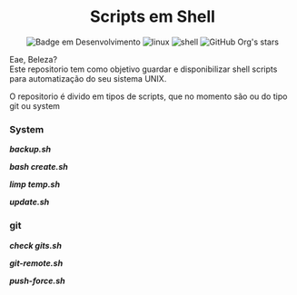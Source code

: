 <h1 align="center"> Scripts em Shell</h1>


<div align="center">

![Badge em Desenvolvimento](http://img.shields.io/static/v1?label=STATUS&message=EM%20DESENVOLVIMENTO&color=GREEN&style=for-the-badge)
![linux](https://img.shields.io/badge/Linux-FCC624?style=for-the-badge&logo=linux&logoColor=black)
![shell](https://img.shields.io/badge/Shell_Script-121011?style=for-the-badge&logo=gnu-bash&logoColor=white)
![GitHub Org's stars](https://img.shields.io/github/stars/and3510?style=social)

</div>



Eae, Beleza? <br>
Este repositorio tem como objetivo guardar e disponibilizar shell scripts
para automatização do seu sistema UNIX.

O repositorio é divido em tipos de scripts, que no momento são ou do tipo git ou system

### System

***backup.sh*** 

***bash create.sh***

***limp temp.sh***

***update.sh***



### git

***check gits.sh***

***git-remote.sh***

***push-force.sh***
